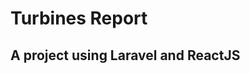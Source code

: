 
<a href="https://github.com/davidrawson/TurbinesReport/blob/main/resources/images/Screenshot%202021-10-07%20at%2022.03.32.png" alt="Screenshot"></a>

# Turbines Report

## A project using Laravel and ReactJS



